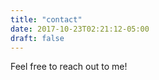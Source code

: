 ```yaml
---
title: "contact"
date: 2017-10-23T02:21:12-05:00
draft: false
---
```


Feel free to reach out to me!
